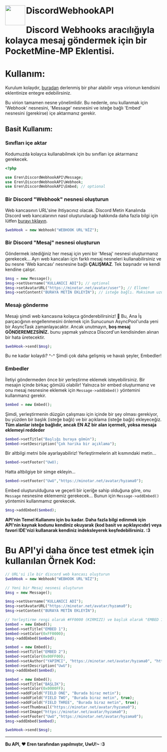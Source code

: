 <h1>DiscordWebhookAPI<img src="https://www.freepnglogos.com/uploads/discord-logo-png/discord-logo-logodownload-download-logotipos-1.png" height="64" width="64" align="left"></img>&nbsp;
  
<br />

Discord Webhooks aracılığıyla kolayca mesaj göndermek için bir PocketMine-MP Eklentisi.

# Kullanım:
Kurulum kolaydır, [buradan](eklenicek) derlenmiş bir phar alabilir veya virionun kendisini eklentinize entegre edebilirsiniz.

Bu virion tamamen nesne yönelimlidir. Bu nedenle, onu kullanmak için 'Webhook' nesnesini, 'Message' nesnesini ve isteğe bağlı 'Embed' nesnesini (gerekirse) içe aktarmanız gerekir.

## Basit Kullanım:
### Sınıfları içe aktar
Kodumuzda kolayca kullanabilmek için bu sınıfları içe aktarmanız gerekecek.
```php
<?php

use Eren\DiscordWebhookAPI\Message;
use Eren\DiscordWebhookAPI\Webhook;
use Eren\DiscordWebhookAPI\Embed; // optional
```
### Bir Discord "Webhook" nesnesi oluşturun
Web kancasının URL'sine ihtiyacınız olacak. Discord Metin Kanalında Discord web kancalarının nasıl oluşturulacağı hakkında daha fazla bilgi için lütfen [burayı tıklayın](https://support.discordapp.com/hc/en-us/articles/228383668-Intro-to-Webhooks).
```php
$webHook = new Webhook("WEBHOOK URL'NİZ");
```
### Bir Discord "Mesaj" nesnesi oluşturun
Göndermek istediğiniz her mesaj için yeni bir 'Mesaj' nesnesi oluşturmanız gerekecek... Ayrı web kancaları için farklı mesaj nesneleri kullanabilirsiniz ve bu nesne 'Web kancası' nesnesine bağlı **ÇALIŞMAZ**. Tek başınadır ve kendi kendine çalışır.
```php
$msg = new Message();
$msg->setUsername("KULLANICI ADI"); // optional
$msg->setAvatarURL("https://minotar.net/avatar/user"); // Elleme!
$msg->setContent("BURAYA METİN EKLEYİN"); // isteğe bağlı. Maksimum uzunluk 2000 karakterdir, sınır discord tarafından belirlenir, bu nedenle bu API içinde sabit kodlanmamıştır
```
### Mesajı gönderme
Mesajı şimdi web kancasına kolayca gönderebilirsiniz! :tada: Bu, Ana İş parçacığının engellenmesini önlemek için Sunucunun AsyncPool'unda yeni bir AsyncTask zamanlayacaktır. Ancak unutmayın, **boş mesaj GÖNDEREMEZSİNİZ.** bunu yapmak yalnızca Discord'un kendisinden alınan bir hata üretecektir.
```php
$webHook->send($msg);
```
Bu ne kadar kolaydı? ^-^ Şimdi çok daha gelişmiş ve havalı şeyler, Embedler!
### Embedler
İletiyi göndermeden önce bir yerleştirme eklemek isteyebilirsiniz. Bir mesajın içinde birkaç gömülü olabilir! Yalnızca bir embed oluşturmanız ve onu mesaj nesnesine eklemek için `Message->addEmbed()` yöntemini kullanmanız gerekir.
```php
$embed = new Embed();
```
Şimdi, yerleştirmenin düzgün çalışması için içinde bir şey olması gerekiyor, bu yüzden bir başlık (isteğe bağlı) ve bir açıklama (isteğe bağlı) ekleyeceğiz. **Tüm alanlar isteğe bağlıdır, ancak EN AZ bir alan içermeli, yoksa mesaja eklemeyi reddeder**
```php
$embed->setTitle("Başlığı buraya gömün");
$embed->setDescription("Çok harika bir açıklama");
```
Bir altbilgi metni bile ayarlayabiliriz! Yerleştirmelerin alt kısmındaki metin...
```php
$embed->setFooter("UwU);
```
Hatta altbilgiye bir simge ekleyin...
```php
$embed->setFooter("UwU","https://minotar.net/avatar/hyzama0");
```
Embed oluşturulduğuna ve geçerli bir içeriğe sahip olduğuna göre, onu `Message` nesnesine eklememiz gerekecek... Bunun için `Message->addEmbed()` yöntemini kullanmamız gerekecek.
```php
$msg->addEmbed($embed);
```
**API'nin Temel Kullanımı için bu kadar. Daha fazla bilgi edinmek için API'nin kaynak kodunu kendiniz okuyarak (kod basit ve açıklayıcıdır) veya favori IDE'nizi kullanarak kendiniz indeksleyerek keşfedebilirsiniz. :3**
# Bu API'yi daha önce test etmek için kullanılan Örnek Kod:
```php
// URL'si ile bir discord web kancası oluşturun
$webHook = new Webhook("WEBHOOK URL'NİZ");

// Yeni bir Mesaj nesnesi oluşturun
$msg = new Message();

$msg->setUsername("KULLANICI ADI");
$msg->setAvatarURL("https://minotar.net/avatar/hyzama0");
$msg->setContent("BURAYA METİN EKLEYİN");

// Yerleştirme rengi olarak #FF0000 (KIRMIZI) ve başlık olarak "EMBED 1" olan bir yerleştirme nesnesi oluşturun
$embed = new Embed();
$embed->setTitle("EMBED 1");
$embed->setColor(0xFF0000);
$msg->addEmbed($embed);

$embed = new Embed();
$embed->setTitle("EMBED 2");
$embed->setColor(0x00FF00);
$embed->setAuthor("YAPIMCI", "https://minotar.net/avatar/hyzama0", "https://minotar.net/avatar/hyzama0");
$embed->setDescription("UwU");
$msg->addEmbed($embed);

$embed = new Embed();
$embed->setTitle("BAŞLIK");
$embed->setColor(0x0000FF);
$embed->addField("FIELD ONE", "Burada biraz metin");
$embed->addField("FIELD TWO", "Burada biraz metin", true);
$embed->addField("FIELD THREE", "Burada biraz metin", true);
$embed->setThumbnail("https://minotar.net/avatar/hyzama0");
$embed->setImage("https://minotar.net/avatar/hyzama0");
$embed->setFooter("UwU","https://minotar.net/avatar/hyzama0");
$msg->addEmbed($embed);

$webHook->send($msg);
```
-----
**Bu API, :heart: Eren tarafından yapılmıştır, UwU!~ :3**
